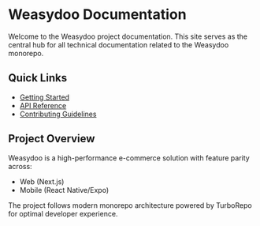 # Weasydoo Documentation

Welcome to the Weasydoo project documentation. This site serves as the central hub for all technical documentation related to the Weasydoo monorepo.

## Quick Links
- [Getting Started](/https://github.com/dzc0d3r/fakestore-techinical-test/#-documentation)
- [API Reference](/fakestore-techinical-test/api-reference)
- [Contributing Guidelines](/fakestore-techinical-test/contributing)

## Project Overview
Weasydoo is a high-performance e-commerce solution with feature parity across:
- Web (Next.js)
- Mobile (React Native/Expo)

The project follows modern monorepo architecture powered by TurboRepo for optimal developer experience.